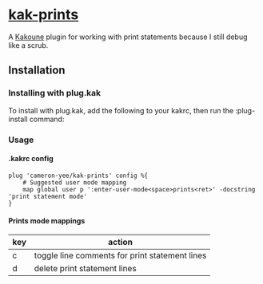 # [kak-prints](https://github.com/cameron-yee/kak-prints)

A [Kakoune](http://kakoune.org/) plugin for working with print statements because I still debug like a scrub.

## Installation

### Installing with plug.kak

To install with plug.kak, add the following to your kakrc, then run the :plug-install command:

### Usage

#### .kakrc config

```
plug 'cameron-yee/kak-prints' config %{
    # Suggested user mode mapping
    map global user p ':enter-user-mode<space>prints<ret>' -docstring 'print statement mode'
}
```

#### Prints mode mappings

| key   | action                                         |
| ----- | ---------------------------------------------- |
| c     | toggle line comments for print statement lines |
| d     | delete print statement lines                   |
